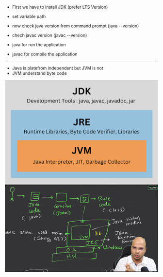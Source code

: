 - First we have to install JDK (prefer LTS Version)
- set variable path
- now check java version from command prompt (java --version)
- chech javac version (javac --version)

- java for run the application 
- javac for compile the application




-------
- Java is platefrom independent but JVM is not
- JVM understand byte code

<div> <img src="Images/java2.png"> </div>
<div> <img src="Images/java1.png"> </div>
